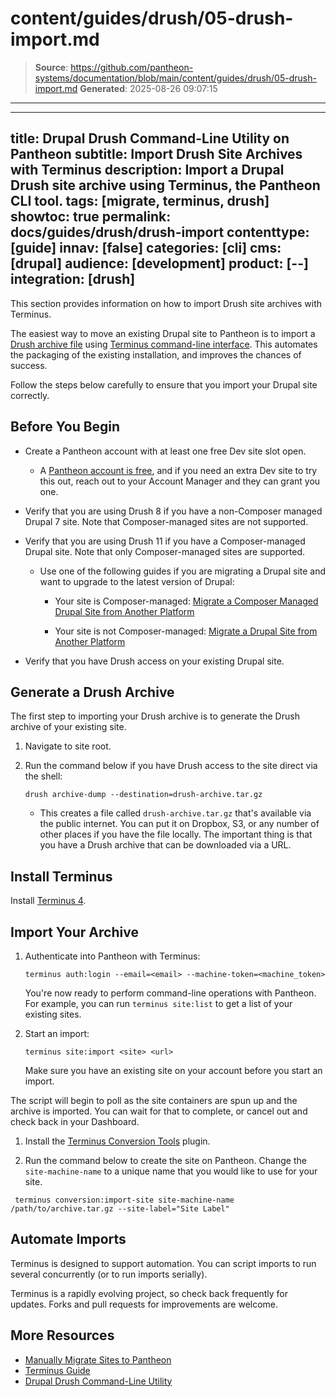 # content/guides/drush/05-drush-import.md

> **Source**: https://github.com/pantheon-systems/documentation/blob/main/content/guides/drush/05-drush-import.md
> **Generated**: 2025-08-26 09:07:15

---

---
title: Drupal Drush Command-Line Utility on Pantheon
subtitle: Import Drush Site Archives with Terminus
description: Import a Drupal Drush site archive using Terminus, the Pantheon CLI tool.
tags: [migrate, terminus, drush]
showtoc: true
permalink: docs/guides/drush/drush-import
contenttype: [guide]
innav: [false]
categories: [cli]
cms: [drupal]
audience: [development]
product: [--]
integration: [drush]
---

This section provides information on how to import Drush site archives with Terminus.

The easiest way to move an existing Drupal site to Pantheon is to import a [Drush archive file](https://drushcommands.com/drush-8x/core/archive-dump/) using [Terminus command-line interface](/terminus). This automates the packaging of the existing installation, and improves the chances of success.

Follow the steps below carefully to ensure that you import your Drupal site correctly.

## Before You Begin

- Create a Pantheon account with at least one free Dev site slot open. 

   - A [Pantheon account is free](https://pantheon.io/register?docs), and if you need an extra Dev site to try this out, reach out to your Account Manager and they can grant you one.

- Verify that you are using Drush 8 if you have a non-Composer managed Drupal 7 site. Note that Composer-managed sites are not supported.

- Verify that you are using Drush 11 if you have a Composer-managed Drupal site. Note that only Composer-managed sites are supported.

   -  Use one of the following guides if you are migrating a Drupal site and want to upgrade to the latest version of Drupal:

      - Your site is Composer-managed: [Migrate a Composer Managed Drupal Site from Another Platform](/guides/drupal-unhosted-composer)

      - Your site is not Composer-managed: [Migrate a Drupal Site from Another Platform](/guides/drupal-unhosted)

- Verify that you have Drush access on your existing Drupal site.

## Generate a Drush Archive

The first step to importing your Drush archive is to generate the Drush archive of your existing site.

1. Navigate to site root.

1. Run the command below if you have Drush access to the site direct via the shell:

   ```bash{promptUser: user}
   drush archive-dump --destination=drush-archive.tar.gz
   ```

   - This creates a file called `drush-archive.tar.gz` that's available via the public internet. You can put it on Dropbox, S3, or any number of other places if you have the file locally. The important thing is that you have a Drush archive that can be downloaded via a URL.

## Install Terminus

Install [Terminus 4](/terminus/terminus-4-0).

## Import Your Archive

<TabList>

<Tab title="Drupal 7 Non-Composer" id="d7" active={true}>

1. Authenticate into Pantheon with Terminus:

   ```bash{promptUser: user}
   terminus auth:login --email=<email> --machine-token=<machine_token>
   ```

   You're now ready to perform command-line operations with Pantheon. For example, you can run `terminus site:list` to get a list of your existing sites.

1. Start an import:

   ```bash{promptUser: user}
   terminus site:import <site> <url>
   ```

    <Alert title="Note" type="info">

    Make sure you have an existing site on your account before you start an import.

    </Alert>

  The script will begin to poll as the site containers are spun up and the archive is imported. You can wait for that to complete, or cancel out and check back in your Dashboard.


</Tab>

<Tab title="Drupal (Latest Version) Composer" id="d9">

1. Install the [Terminus Conversion Tools](https://github.com/pantheon-systems/terminus-conversion-tools-plugin#installation) plugin. 

1. Run the command below to create the site on Pantheon. Change the `site-machine-name` to a unique name that you would like to use for your site.

```bash{promptUser: user}
 terminus conversion:import-site site-machine-name /path/to/archive.tar.gz --site-label="Site Label"
```

</Tab>

</TabList>

## Automate Imports

Terminus is designed to support automation. You can script imports to run several concurrently (or to run imports serially).

Terminus is a rapidly evolving project, so check back frequently for updates. Forks and pull requests for improvements are welcome.

## More Resources

- [Manually Migrate Sites to Pantheon](/migrate-manual)
- [Terminus Guide](/terminus)
- [Drupal Drush Command-Line Utility](/guides/drush)